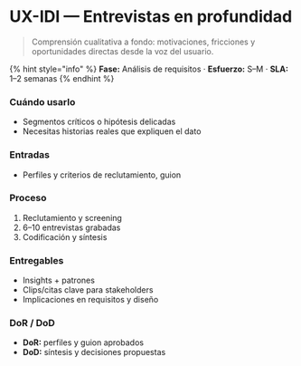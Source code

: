# UX-IDI — Entrevistas en profundidad

> Comprensión cualitativa a fondo: motivaciones, fricciones y oportunidades directas desde la voz del usuario.

{% hint style="info" %}
**Fase:** Análisis de requisitos · **Esfuerzo:** S–M · **SLA:** 1–2 semanas
{% endhint %}

### Cuándo usarlo

* Segmentos críticos o hipótesis delicadas
* Necesitas historias reales que expliquen el dato

### Entradas

* Perfiles y criterios de reclutamiento, guion

### Proceso

1. Reclutamiento y screening
2. 6–10 entrevistas grabadas
3. Codificación y síntesis

### Entregables

* Insights + patrones
* Clips/citas clave para stakeholders
* Implicaciones en requisitos y diseño

### DoR / DoD

* **DoR:** perfiles y guion aprobados
* **DoD:** síntesis y decisiones propuestas
